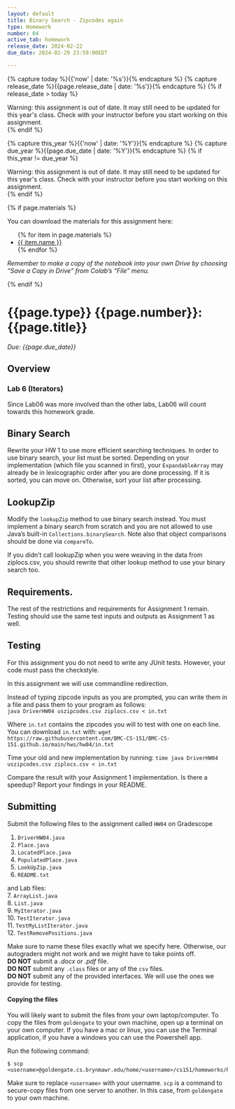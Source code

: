 ```yaml
---
layout: default
title: Binary Search - Zipcodes again
type: Homework
number: 04
active_tab: homework
release_date: 2024-02-22
due_date: 2024-02-29 23:59:00EDT

---
```


<!-- Check whether the assignment is ready to release -->
{% capture today %}{{'now' | date: '%s'}}{% endcapture %}
{% capture release_date %}{{page.release_date | date: '%s'}}{% endcapture %}
{% if release_date > today %} 
<div class="alert alert-danger">
Warning: this assignment is out of date.  It may still need to be updated for this year's class.  Check with your instructor before you start working on this assignment.
</div>
{% endif %}
<!-- End of check whether the assignment is up to date -->


<!-- Check whether the assignment is up to date -->
{% capture this_year %}{{'now' | date: '%Y'}}{% endcapture %}
{% capture due_year %}{{page.due_date | date: '%Y'}}{% endcapture %}
{% if this_year != due_year %} 
<div class="alert alert-danger">
Warning: this assignment is out of date.  It may still need to be updated for this year's class.  Check with your instructor before you start working on this assignment.
</div>
{% endif %}
<!-- End of check whether the assignment is up to date -->



{% if page.materials %}
<div class="alert alert-info">
You can download the materials for this assignment here:
<ul>
{% for item in page.materials %}
<li><a href="{{item.url}}">{{ item.name }}</a></li>
{% endfor %}
</ul>


<i>Remember to make a copy of the notebook into your own Drive by choosing “Save a Copy in Drive” from Colab’s “File” menu.</i>

</div>
{% endif %}





{{page.type}} {{page.number}}: {{page.title}}
=============================================================

_Due: {{page.due_date}}_

## Overview


### Lab 6 (Iterators)

Since Lab06 was more involved than the other labs, Lab06 will count towards this homework grade. 

## Binary Search

Rewrite your HW 1 to use more efficient searching techniques. In order to use binary search, your list must be sorted. 
Depending on your implementation (which file you scanned in first), your `ExpandableArray` may already be in lexicographic order after you are done processing. If it is sorted, you can move on. Otherwise, sort your list after processing. 

## LookupZip
Modify the `lookupZip` method to use binary search instead. 
You must implement a binary search from scratch and 
you are not allowed to use Java’s
built-in `Collections.binarySearch`. Note also that object comparisons
should be done via `compareTo`.

If you didn’t call lookupZip when you were weaving in the data from ziplocs.csv,
you should rewrite that other lookup method to use your binary search too.

## Requirements.

The rest of the restrictions and requirements for Assignment 1 remain. 
Testing should use the same test inputs and outputs as Assignment 1 as well.

## Testing

For this assignment you do not need to write any JUnit tests.
However, your code must pass the checkstyle.

In this assignment we will use commandline redirection.

Instead of typing zipcode inputs as you are prompted, you can write them in a file and pass them to your program as follows:     
`java DriverHW04 uszipcodes.csv ziplocs.csv < in.txt`

Where `in.txt` contains the zipcodes you will to test with one on each line.
You can download `in.txt` with: `wget https://raw.githubusercontent.com/BMC-CS-151/BMC-CS-151.github.io/main/hws/hw04/in.txt`


Time your old and new implementation by running:
`time java DriverHW04 uszipcodes.csv ziplocs.csv < in.txt`

Compare the result with your Assignment 1 implementation. Is there a
speedup? Report your findings in your README.

## Submitting

Submit the following files to the assignment called `HW04` on Gradescope

1. `DriverHW04.java`
2. `Place.java`
3. `LocatedPlace.java`
4. `PopulatedPlace.java `
5. `LookUpZip.java`
6. `README.txt`

and Lab files:  
7. `ArrayList.java`  
8. `List.java`    
9. `MyIterator.java`  
10. `TestIterator.java`   
11. `TestMyListIterator.java`  
12. `TestRemovePositions.java`  


Make sure to name these files exactly what we specify here. Otherwise,
our autograders might not work and we might have to take points off.
<br>
**DO NOT** submit a *.docx* or *.pdf* file.
<br>
**DO NOT** submit any `.class` files or any of the `csv` files.
<br>
**DO NOT** submit any of the provided interfaces. We will use the ones
we provide for testing.

#### Copying the files 
You will likely want to submit the files from your own laptop/computer.
To copy the files from `goldengate` to your own machine, 
open up a terminal on your own computer. If you have a mac or linux, you can use the 
Terminal application, if you have a windows you can use the Powershell app.

Run the following command:

```bassh
$ scp <username>@goldengate.cs.brynmawr.edu/home/<username>/cs151/homeworks/hw00/*
```

Make sure to replace `<username>` with your username. `scp` is a command to secure-copy files
from one server to another. In this case, from `goldengate` to your own machine.

